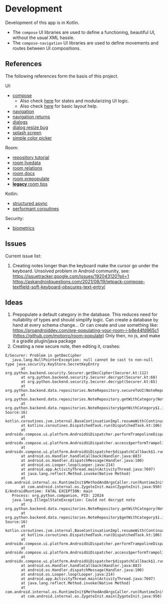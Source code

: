 # Development
Development of this app is in Kotlin.
 + The `compose` UI libraries are used to define a functioning, beautiful UI,
   without the usual XML hassle.
 + The `compose-navigation` UI libraries are used to define movements and routes
   between UI compositions.


## References
The following references form the basis of this project.

UI:
 + [compose](https://developer.android.com/jetpack/compose/state)
    - Also check [here](https://developer.android.com/jetpack/compose/state#state-holder-source-of-truth)
      for states and modularizing UI logic.
    - Also check [here](https://developer.android.com/jetpack/compose/layouts/basics)
      for basic layout help.
 + [navigation](https://developer.android.com/jetpack/compose/navigation)
 + [navigation returns](https://code.luasoftware.com/tutorials/android/jetpack-compose-navigation-return-result/)
 + [dialogs](https://stackoverflow.com/questions/68852110/)
 + [dialog resize bug](https://stackoverflow.com/questions/68469681/)
 + [splash screen](https://www.geeksforgeeks.org/animated-splash-screen-in-android-using-jetpack-compose/)
 + [simple color picker](https://stackoverflow.com/a/69116990)

Room:
 + [repository tutorial](https://www.raywenderlich.com/24509368-repository-pattern-with-jetpack-compose#toc-anchor-012)
 + [room livedata](https://levelup.gitconnected.com/using-room-in-jetpack-compose-d2b6b674d3a5)
 + [room relations](https://developer.android.com/training/data-storage/room/relationships)
 + [room docs](https://developer.android.com/jetpack/androidx/releases/room)
 + [room prepopulate](https://proandroiddev.com/pre-populating-your-room-i-b8e44fd965c1)
 + [**legacy** room tips](https://medium.com/androiddevelopers/7-pro-tips-for-room-fbadea4bfbd1)

Kotlin:
 + [structured async](https://kotlinlang.org/docs/composing-suspending-functions.html#structured-concurrency-with-async)
 + [performant coroutines](https://developer.android.com/kotlin/coroutines/coroutines-adv)

Security:
 + [biometrics](https://www.raywenderlich.com/18782293-android-biometric-api-getting-started)

## Issues
Current issue list:
 1. Creating notes longer than the keyboard make the cursor go under the keyboard.
    Unsolved problem in Android community, see:
    https://issuetracker.google.com/issues/192043120?pli=1
    https://askandroidquestions.com/2021/08/19/jetpack-compose-textfield-soft-keyboard-obscures-text-entry/

## Ideas
 1. Prepopulate a default category in the database.
    This reduces need for nullability of types and should simplify logic.
    Can create a database by hand at every schema change...
    Or can create and use something like:
    https://proandroiddev.com/pre-populating-your-room-i-b8e44fd965c1
    (https://github.com/motorro/room-populate)
    Only then, no js, and make it a gradle plugin/java package
 2. Creating a new secure note, then editing it, crashes:
 ```
E/Securer: Problem in getDecCipher
    java.lang.NullPointerException: null cannot be cast to non-null type java.security.KeyStore.SecretKeyEntry
        at org.python.backend.security.Securer.getDecCipher(Securer.kt:112)
        at org.python.backend.security.Securer.decrypt(Securer.kt:60)
        at org.python.backend.security.Securer.decrypt(Securer.kt:65)
        at org.python.backend.data.repositories.NoteRepository.secureToUI(NoteRepository.kt:90)
        at org.python.backend.data.repositories.NoteRepository.getWithCategory(NoteRepository.kt:38)
        at org.python.backend.data.repositories.NoteRepository$getWithCategory$1.invokeSuspend(Unknown Source:16)
        at kotlin.coroutines.jvm.internal.BaseContinuationImpl.resumeWith(ContinuationImpl.kt:33)
        at kotlinx.coroutines.DispatchedTask.run(DispatchedTask.kt:106)
        at androidx.compose.ui.platform.AndroidUiDispatcher.performTrampolineDispatch(AndroidUiDispatcher.android.kt:81)
        at androidx.compose.ui.platform.AndroidUiDispatcher.access$performTrampolineDispatch(AndroidUiDispatcher.android.kt:41)
        at androidx.compose.ui.platform.AndroidUiDispatcher$dispatchCallback$1.run(AndroidUiDispatcher.android.kt:57)
        at android.os.Handler.handleCallback(Handler.java:883)
        at android.os.Handler.dispatchMessage(Handler.java:100)
        at android.os.Looper.loop(Looper.java:214)
        at android.app.ActivityThread.main(ActivityThread.java:7697)
        at java.lang.reflect.Method.invoke(Native Method)
        at com.android.internal.os.RuntimeInit$MethodAndArgsCaller.run(RuntimeInit.java:516)
        at com.android.internal.os.ZygoteInit.main(ZygoteInit.java:950)
E/AndroidRuntime: FATAL EXCEPTION: main
    Process: org.python.companion, PID: 22024
    java.lang.IllegalStateException: Could not decrypt note
        at org.python.backend.data.repositories.NoteRepository.getWithCategory(NoteRepository.kt:38)
        at org.python.backend.data.repositories.NoteRepository$getWithCategory$1.invokeSuspend(Unknown Source:16)
        at kotlin.coroutines.jvm.internal.BaseContinuationImpl.resumeWith(ContinuationImpl.kt:33)
        at kotlinx.coroutines.DispatchedTask.run(DispatchedTask.kt:106)
        at androidx.compose.ui.platform.AndroidUiDispatcher.performTrampolineDispatch(AndroidUiDispatcher.android.kt:81)
        at androidx.compose.ui.platform.AndroidUiDispatcher.access$performTrampolineDispatch(AndroidUiDispatcher.android.kt:41)
        at androidx.compose.ui.platform.AndroidUiDispatcher$dispatchCallback$1.run(AndroidUiDispatcher.android.kt:57)
        at android.os.Handler.handleCallback(Handler.java:883)
        at android.os.Handler.dispatchMessage(Handler.java:100)
        at android.os.Looper.loop(Looper.java:214)
        at android.app.ActivityThread.main(ActivityThread.java:7697)
        at java.lang.reflect.Method.invoke(Native Method)
        at com.android.internal.os.RuntimeInit$MethodAndArgsCaller.run(RuntimeInit.java:516)
        at com.android.internal.os.ZygoteInit.main(ZygoteInit.java:950)
 ```